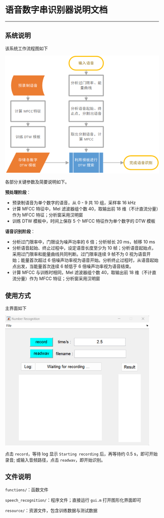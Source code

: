 # 语音数字串识别器说明文档

---

## 系统说明

该系统工作流程图如下

![pipeline](img/pipeline.png)

各部分关键参数及简要说明如下。 

**预处理阶段**：

- 预录制语音为单个数字的语音，从 0 - 9 共 10 组，采样率 16 kHz
- 计算 MFCC 特征中，Mel 滤波器组个数 40，取输出前 18 维（不计直流分量）作为 MFCC 特征；分析窗采用汉明窗
- 训练 DTW 模板中，时间上保存 5 个 MFCC 特征作为单个数字的 DTW 模板

**语音识别阶段**：

- 分析过门限率中，门限设为噪声功率的 6 倍；分析帧长 20 ms，帧移 10 ms
- 分析语音起始、终止过程中，设定语音长度至少为 10 帧；分析语音起始点，采用过门限率和能量曲线共同判断。过门限率连续 9 帧不为 0 视为语音开始；能量首次超过 6 倍噪声功率视为语音开始。分析终止过程时，从语音起始点出发，当能量首次连续 6 帧低于 6 倍噪声功率视为语音结束。
- 计算 MFCC 与训练时相同，Mel 滤波器组个数 40，取输出前 18 维（不计直流分量）作为 MFCC 特征；分析窗采用汉明窗

## 使用方式

主界面如下

<img src="img/gui.png" alt="gui" style="zoom:67%;" />

点击 `record`，等待 log 显示 `Starting recording` 后，再等待约 0.5 s，即可开始录音; 或输入音频路径，点击 `readwav`，即开始识别。

## 文件说明

`functions/`：函数文件

`speech_recognition/`：程序文件；直接运行 `gui.m` 打开图形化界面即可

`resource/`：资源文件，包含训练数据与测试数据

